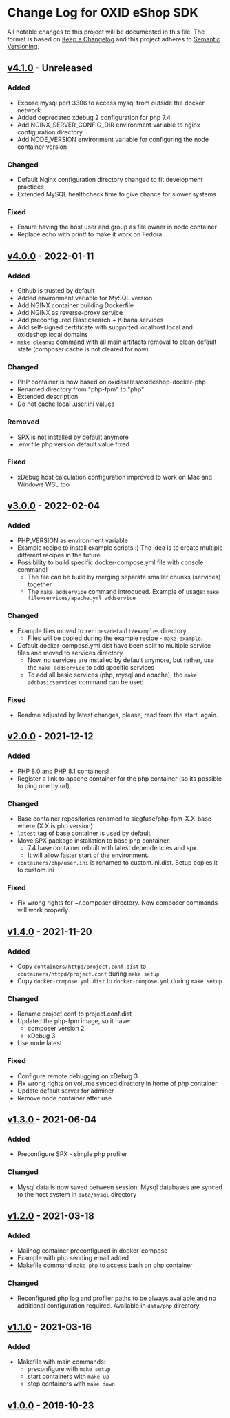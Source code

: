 # Change Log for OXID eShop SDK

All notable changes to this project will be documented in this file.
The format is based on [Keep a Changelog](http://keepachangelog.com/)
and this project adheres to [Semantic Versioning](http://semver.org/).

## [v4.1.0] - Unreleased

### Added
- Expose mysql port 3306 to access mysql from outside the docker network
- Added deprecated xdebug 2 configuration for php 7.4
- Add NGINX_SERVER_CONFIG_DIR environment variable to nginx configuration directory
- Add NODE_VERSION environment variable for configuring the node container version

### Changed
- Default Nginx configuration directory changed to fit development practices
- Extended MySQL healthcheck time to give chance for slower systems

### Fixed
- Ensure having the host user and group as file owner in node container
- Replace echo with printf to make it work on Fedora

## [v4.0.0] - 2022-01-11

### Added
- Github is trusted by default
- Added environment variable for MySQL version
- Add NGINX container building Dockerfile
- Add NGINX as reverse-proxy service
- Add preconfigured Elasticsearch + Kibana services
- Add self-signed certificate with supported localhost.local and oxideshop.local domains
- `make cleanup` command with all main artifacts removal to clean default state (composer cache is not cleared for now)

### Changed
- PHP container is now based on oxidesales/oxideshop-docker-php
- Renamed directory from "php-fpm" to "php"
- Extended description
- Do not cache local .user.ini values

### Removed
- SPX is not installed by default anymore
- .env file php version default value fixed

### Fixed
- xDebug host calculation configuration improved to work on Mac and Windows WSL too

## [v3.0.0] - 2022-02-04

### Added
- PHP_VERSION as environment variable
- Example recipe to install example scripts :) The idea is to create multiple different recipes in the future
- Possibility to build specific docker-compose.yml file with console command!
  - The file can be build by merging separate smaller chunks (services) together
  - The ``make addservice`` command introduced. Example of usage: ``make file=services/apache.yml addservice``

### Changed
- Example files moved to `recipes/default/examples` directory
  - Files will be copied during the example recipe - ``make example``.
- Default docker-compose.yml.dist have been split to multiple service files and moved to services directory
  - Now, no services are installed by default anymore, but rather, use the ``make addservice`` to add specific services
  - To add all basic services (php, mysql and apache), the ``make addbasicservices`` command can be used

### Fixed
- Readme adjusted by latest changes, please, read from the start, again.

## [v2.0.0] - 2021-12-12

### Added
- PHP 8.0 and PHP 8.1 containers!
- Register a link to apache container for the php container (so its possible to ping one by url)

### Changed
- Base container repositories renamed to siegfuse/php-fpm-X.X-base where (X.X is php version)
- ``latest`` tag of base container is used by default
- Move SPX package installation to base php container. 
  - 7.4 base container rebuilt with latest dependencies and spx.
  - It will allow faster start of the environment.
- ``containers/php/user.ini`` is renamed to custom.ini.dist. Setup copies it to custom.ini 

### Fixed
- Fix wrong rights for ~/.composer directory. Now composer commands will work properly.

## [v1.4.0] - 2021-11-20

### Added
- Copy ``containers/httpd/project.conf.dist`` to ``containers/httpd/project.conf`` during ``make setup``
- Copy ``docker-compose.yml.dist`` to ``docker-compose.yml`` during ``make setup``

### Changed
- Rename project.conf to project.conf.dist
- Updated the php-fpm image, so it have:
  - composer version 2
  - xDebug 3
- Use node latest

### Fixed
- Configure remote debugging on xDebug 3
- Fix wrong rights on volume synced directory in home of php container
- Update default server for adminer
- Remove node container after use

## [v1.3.0] - 2021-06-04

### Added
- Preconfigure SPX - simple php profiler

### Changed
- Mysql data is now saved between session. Mysql databases are synced to the host system in `data/mysql` directory

## [v1.2.0] - 2021-03-18

### Added
- Mailhog container preconfigured in docker-compose
- Example with php sending email added
- Makefile command ``make php`` to access bash on php container

### Changed
- Reconfigured php log and profiler paths to be always available and no additional configuration required. Available in `data/php` directory.

## [v1.1.0] - 2021-03-16

### Added
- Makefile with main commands:
    - preconfigure with ``make setup``
    - start containers with ``make up``
    - stop containers with ``make down``

## [v1.0.0] - 2019-10-23

[v4.1.0]: https://github.com/OXID-eSales/docker-eshop-sdk/compare/v4.0.0...master
[v4.0.0]: https://github.com/OXID-eSales/docker-eshop-sdk/compare/v3.0.0...v4.0.0
[v3.0.0]: https://github.com/OXID-eSales/docker-eshop-sdk/compare/v2.0.0...v3.0.0
[v2.0.0]: https://github.com/OXID-eSales/docker-eshop-sdk/compare/v1.4.0...v2.0.0
[v1.4.0]: https://github.com/OXID-eSales/docker-eshop-sdk/compare/v1.3.0...v1.4.0
[v1.3.0]: https://github.com/OXID-eSales/docker-eshop-sdk/compare/v1.2.0...v1.3.0
[v1.2.0]: https://github.com/OXID-eSales/docker-eshop-sdk/compare/v1.1.0...v1.2.0
[v1.1.0]: https://github.com/OXID-eSales/docker-eshop-sdk/compare/v1.0.0...v1.1.0
[v1.0.0]: https://github.com/OXID-eSales/docker-eshop-sdk/020f452b2a...v1.0.0
